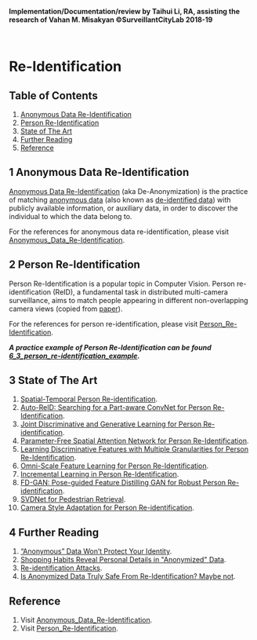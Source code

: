 **Implementation/Documentation/review by Taihui Li, RA, assisting the research of Vahan M. Misakyan ©SurveillantCityLab 2018-19**

&nbsp;
&nbsp;

# Re-Identification

## Table of Contents
1. [Anonymous Data Re-Identification](#1-anonymous-data-re-identification)
2. [Person Re-Identification](#2-person-re-identification)
3. [State of The Art](#3-state-of-the-art)
4. [Further Reading](#4-further-reading)
5. [Reference](#reference)

## 1 Anonymous Data Re-Identification

[Anonymous Data Re-Identification](https://wiki2.org/en/Data_re-identification) (aka De-Anonymization) is the practice of matching [anonymous data](https://wiki2.org/en/Data_anonymization) (also known as [de-identified data](https://wiki2.org/en/De-identification)) with publicly available information, or auxiliary data, in order to discover the individual to which the data belong to. 

For the references for anonymous data re-identification, please visit [Anonymous_Data_Re-Identification](https://github.com/taihui/RA_Summer2019/tree/master/6_Re_Identification/Anonymous_Data_Re-Identification).

## 2 Person Re-Identification

Person Re-Identification is a popular topic in Computer Vision. Person re-identification (ReID), a fundamental task in distributed multi-camera surveillance, aims to match people appearing in different non-overlapping camera views (copied from [paper](https://arxiv.org/abs/1905.00953)).

For the references for person re-identification, please visit [Person_Re-Identification](https://github.com/taihui/RA_Summer2019/tree/master/6_Re_Identification/Person_Re-Identification).

***A practice example of Person Re-Identification can be found [6_3_person_re-identification_example](https://github.com/taihui/RA_Summer2019/tree/master/6_re_identification/6_3_person_re-identification_example).***



## 3 State of The Art

1. [Spatial-Temporal Person Re-identification](https://arxiv.org/pdf/1812.03282v1.pdf).
2. [Auto-ReID: Searching for a Part-aware ConvNet for Person Re-Identification](https://arxiv.org/pdf/1903.09776v4.pdf).
3. [Joint Discriminative and Generative Learning for Person Re-identification](https://arxiv.org/pdf/1904.07223v2.pdf).
4. [Parameter-Free Spatial Attention Network for Person Re-Identification](https://arxiv.org/pdf/1811.12150v1.pdf).
5. [Learning Discriminative Features with Multiple Granularities for Person Re-Identification](https://arxiv.org/pdf/1804.01438v3.pdf).
6. [Omni-Scale Feature Learning for Person Re-Identification](https://arxiv.org/pdf/1905.00953v4.pdf).
7. [Incremental Learning in Person Re-Identification](https://arxiv.org/pdf/1808.06281v5.pdf).
8. [FD-GAN: Pose-guided Feature Distilling GAN for Robust Person Re-identification](https://arxiv.org/pdf/1810.02936v2.pdf).
9. [SVDNet for Pedestrian Retrieval](https://arxiv.org/pdf/1703.05693v4.pdf).
10. [Camera Style Adaptation for Person Re-identification](https://arxiv.org/pdf/1711.10295.pdf).

## 4 Further Reading

1.  [“Anonymous” Data Won’t Protect Your Identity](https://www.scientificamerican.com/article/anonymous-data-wont-protect-your-identity/).
2.  [Shopping Habits Reveal Personal Details in "Anonymized" Data](https://blogs.scientificamerican.com/observations/shopping-habits-reveal-personal-details-in-anonymized-data/).
3. [Re-identification Attacks](https://privacy-analytics.com/de-id-university/blog/re-identification-attacks/).
4. [Is Anonymized Data Truly Safe From Re-Identification? Maybe not](https://www.jdsupra.com/legalnews/is-anonymized-data-truly-safe-from-re-55837/).

   

## Reference

1. Visit [Anonymous_Data_Re-Identification](https://github.com/taihui/RA_Summer2019/tree/master/6_Re_Identification/Anonymous_Data_Re-Identification).
2. Visit [Person_Re-Identification](https://github.com/taihui/RA_Summer2019/tree/master/6_Re_Identification/Person_Re-Identification).


